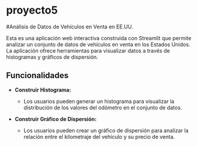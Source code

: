 # proyecto5
#Análisis de Datos de Vehículos en Venta en EE.UU.

Esta es una aplicación web interactiva construida con Streamlit que permite analizar un conjunto de datos de vehículos en venta en los Estados Unidos. La aplicación ofrece herramientas para visualizar datos a través de histogramas y gráficos de dispersión.

## Funcionalidades

- **Construir Histograma:** 
  - Los usuarios pueden generar un histograma para visualizar la distribución de los valores del odómetro en el conjunto de datos.
  
- **Construir Gráfico de Dispersión:** 
  - Los usuarios pueden crear un gráfico de dispersión para analizar la relación entre el kilometraje del vehículo y su precio de venta.

